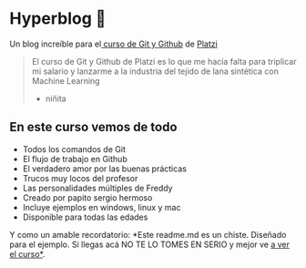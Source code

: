 # Hyperblog 💚
Un blog increíble para el[ curso de Git y Github](https://platzi.com/cursos/git-github/ " curso de Git y Github") de [Platzi](https://platzi.com/ "Platzi")
> El curso de Git y Github de Platzi es lo que me hacía falta para triplicar mi salario y lanzarme a la industria del tejido de lana sintética con Machine Learning
> - niñita

## En este curso vemos de todo
* Todos los comandos de Git
* El flujo de trabajo en Github
* El verdadero amor por las buenas prácticas
* Trucos muy locos del profesor
* Las personalidades múltiples de Freddy
* Creado por papito sergio hermoso
* Incluye ejemplos en windows, linux y mac
* Disponible para todas las edades

Y como un amable recordatorio: *Este readme.md es un chiste.  Diseñado para el ejemplo. Si llegas acá NO TE LO TOMES EN SERIO y mejor ve [a ver el curso*](https://platzi.com/cursos/git-github/ "a ver el curso").